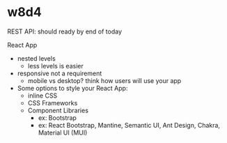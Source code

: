 
# w8d4


REST API: should ready by end of today


React App
- nested levels
  - less levels is easier
- responsive not a requirement
  - mobile vs desktop? think how users will use your app
- Some options to style your React App:
  - inline CSS
  - CSS Frameworks 
  - Component Libraries
    - ex: Bootstrap
    - ex: React Bootstrap, Mantine, Semantic UI, Ant Design, Chakra, Material UI (MUI)

